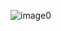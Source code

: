 
![image0](https://user-images.githubusercontent.com/90644448/152683769-afb34e67-6b5f-4905-b5a8-c45e37f94515.jpeg)
